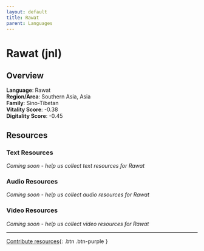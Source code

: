 ```yaml
---
layout: default
title: Rawat
parent: Languages
---
```


# Rawat (jnl)

## Overview

**Language**: Rawat  
**Region/Area**: Southern Asia, Asia  
**Family**: Sino-Tibetan  
**Vitality Score**: -0.38  
**Digitality Score**: -0.45  

## Resources

### Text Resources
*Coming soon - help us collect text resources for Rawat*

### Audio Resources
*Coming soon - help us collect audio resources for Rawat*

### Video Resources
*Coming soon - help us collect video resources for Rawat*

---

[Contribute resources](https://fairtrain.github.io/){: .btn .btn-purple }
